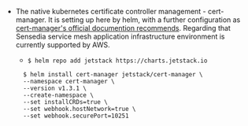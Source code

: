 * The native kubernetes certificate controller management - cert-manager. It is setting up here by helm, with a further configuration as [cert-manager's official documention recommends](https://cert-manager.io/docs/installation/compatibility/#aws-eks). Regarding that Sensedia service mesh application infrastructure environment is currently supported by AWS.
   * `$ helm repo add jetstack https://charts.jetstack.io`
   
   
    ```
      $ helm install cert-manager jetstack/cert-manager \
      --namespace cert-manager \
      --version v1.3.1 \
      --create-namespace \
      --set installCRDs=true \
      --set webhook.hostNetwork=true \
      --set webhook.securePort=10251
   
   ```

